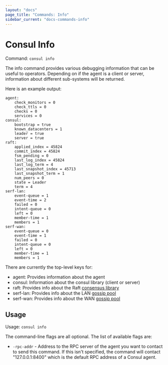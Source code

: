 ```yaml
---
layout: "docs"
page_title: "Commands: Info"
sidebar_current: "docs-commands-info"
---
```


# Consul Info

Command: `consul info`

The info command provides various debugging information that can be
useful to operators. Depending on if the agent is a client or server,
information about different sub-systems will be returned.

Here is an example output:

    agent:
        check_monitors = 0
        check_ttls = 0
        checks = 0
        services = 0
    consul:
        bootstrap = true
        known_datacenters = 1
        leader = true
        server = true
    raft:
        applied_index = 45824
        commit_index = 45824
        fsm_pending = 0
        last_log_index = 45824
        last_log_term = 4
        last_snapshot_index = 45713
        last_snapshot_term = 1
        num_peers = 0
        state = Leader
        term = 4
    serf-lan:
        event-queue = 1
        event-time = 2
        failed = 0
        intent-queue = 0
        left = 0
        member-time = 1
        members = 1
    serf-wan:
        event-queue = 0
        event-time = 1
        failed = 0
        intent-queue = 0
        left = 0
        member-time = 1
        members = 1

There are currently the top-level keys for:

* agent: Provides information about the agent
* consul: Information about the consul library (client or server)
* raft: Provides info about the Raft [consensus library](/docs/internals/consensus.html)
* serf-lan: Provides info about the LAN [gossip pool](/docs/internals/gossip.html)
* serf-wan: Provides info about the WAN [gossip pool](/docs/internals/gossip.html)

## Usage

Usage: `consul info`

The command-line flags are all optional. The list of available flags are:

* `-rpc-addr` - Address to the RPC server of the agent you want to contact
  to send this command. If this isn't specified, the command will contact
  "127.0.0.1:8400" which is the default RPC address of a Consul agent.

